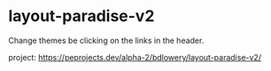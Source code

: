 # layout-paradise-v2

Change themes be clicking on the links in the header.

project: https://peprojects.dev/alpha-2/bdlowery/layout-paradise-v2/
